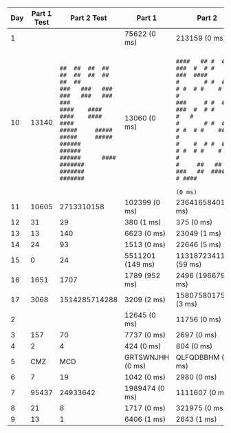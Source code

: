 | Day | Part 1 Test | Part 2 Test | Part 1 | Part 2 |
|-----|-------------|-------------|--------|--------|
| 1   |          |           |  75622 (0 ms)   |  213159 (0 ms)   |
| 10   |  13140         |  <br>```##  ##  ##  ##  ##  ##  ##  ##  ##  ##   ```<br>```###   ###   ###   ###   ###   ###   ###  ```<br>```####    ####    ####    ####    ####     ```<br>```#####     #####     #####     #####      ```<br>```######      ######      ######      #### ```<br>```#######       #######       #######      ```<br>```                                         ```          |  13060 (0 ms)   |  <br>```####   ## #  # ###  #  # #    ###  ####  ```<br>```#       # #  # #  # #  # #    #  #    #  ```<br>```###     # #  # ###  #  # #    #  #   #   ```<br>```#       # #  # #  # #  # #    ###   #    ```<br>```#    #  # #  # #  # #  # #    # #  #     ```<br>```#     ##   ##  ###   ##  #### #  # ####  ```<br>```                                          (0 ms)```   |
| 11   |  10605         |  2713310158          |  102399 (0 ms)   |  23641658401 (8 ms)   |
| 12   |  31         |  29          |  380 (1 ms)   |  375 (0 ms)   |
| 13   |  13         |  140          |  6623 (0 ms)   |  23049 (1 ms)   |
| 14   |  24         |  93          |  1513 (0 ms)   |  22646 (5 ms)   |
| 15   |  0         |  24          |  5511201 (149 ms)   |  11318723411840 (59 ms)   |
| 16   |  1651         |  1707          |  1789 (952 ms)   |  2496 (196679 ms)   |
| 17   |  3068         |  1514285714288          |  3209 (2 ms)   |  1580758017509 (3 ms)   |
| 2   |          |           |  12645 (0 ms)   |  11756 (0 ms)   |
| 3   |  157         |  70          |  7737 (0 ms)   |  2697 (0 ms)   |
| 4   |  2         |  4          |  424 (0 ms)   |  804 (0 ms)   |
| 5   |  CMZ         |  MCD          |  GRTSWNJHH (0 ms)   |  QLFQDBBHM (0 ms)   |
| 6   |  7         |  19          |  1042 (0 ms)   |  2980 (0 ms)   |
| 7   |  95437         |  24933642          |  1989474 (0 ms)   |  1111607 (0 ms)   |
| 8   |  21         |  8          |  1717 (0 ms)   |  321975 (0 ms)   |
| 9   |  13         |  1          |  6406 (1 ms)   |  2643 (1 ms)   |
